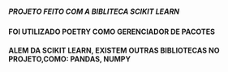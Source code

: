 ##### PROJETO FEITO COM A BIBLITECA SCIKIT LEARN
#### FOI UTILIZADO POETRY COMO GERENCIADOR DE PACOTES 
#### ALEM DA SCIKIT LEARN, EXISTEM OUTRAS BIBLIOTECAS NO PROJETO,COMO: PANDAS, NUMPY
#### 
